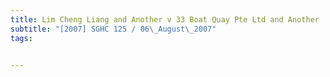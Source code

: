 ```yaml
---
title: Lim Cheng Liang and Another v 33 Boat Quay Pte Ltd and Another 
subtitle: "[2007] SGHC 125 / 06\_August\_2007"
tags:


---
```


